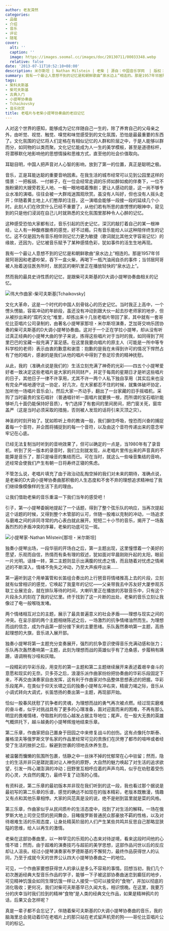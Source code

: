 ```yaml
---
author: 老友潸然
categories:
- 品碟
- 介绍
- 音乐
- 评论
- 随笔
cover:
  alt: ''
  caption: ''
  image: https://images.soomal.cc/images/doc/20130711/00033348.webp
  relative: false
date: '2013-07-11T10:52:10+08:00'
description: 米尔斯坦 | Nathan Milstein | 老柴 | 源自：中国音乐学网  | 版权：转载 |  平均/总评分：10.00/40
summary: 我有一个最让人意想不到的记忆是和朝鲜歌曲“泉水边上”相连的。那是1957年邻居阿哥因和老婆吵架，吞下一盒火柴，再喝下一瓶汽油闹自杀的事件；当邻居阿哥被人抬着送往医务所时，居民区的喇叭里正在播放轻快的“泉水边上”。然而我的最具史诗性质的记忆，是跟柴可夫斯基的D大调小提琴协奏曲相关的记忆。
tags:
- 柴科夫斯基
- 柴可夫斯基
- 古典入门
- 小提琴协奏曲
- Tchaikovsky
- 音乐欣赏
title: 老唱片与老柴小提琴协奏曲的老旧记忆
---
```


人对这个世界的感知，能够成为记忆伴随自己一生的，除了养育自己的父母亲之外，由听觉、视觉、触觉、嗅觉和味觉感受到的文化氛围，恐怕是最最重要的东西了。文化氛围的记忆将人们定格在有相似记忆的人群和阶层之中，于是人能够以群而分，如同物的以类而聚。文化记忆能成为人一生的美学模板，甚至是道德标杆，将潜移默化地影响他的思想情操和思维方式，直至他的社会价值取向。

耳聪目明，中国人把声音对人心智的影响，放到了第一的位置，真正是聪明之极。

音乐，正是耳能达聪的重要音响因素。在我生活的城市经常可以见到公园里这样的情景：一把板胡、一付梆子，在一位会经常走调的乐师如醉如痴的伴奏下，一位不施粉黛的大嫂旁若无人地、一板一眼地唱着豫剧；更让人感动的是，这一尚不够专业水准的演唱，往往会被一大群戏迷围观欣赏。虽没有人叫好，但也没有人摇头走开；伴随着黄土地上人们憨厚的注目，这一演唱会能够一段接一段的延续几个小时。此刻人们在欣赏什么已经不重要了，从他们若有所思的直愣愣的眼神中，窥见到的只是他们浸润在自己儿时就熟悉的文化氛围里那种令人心醉的记忆。

这种感受恐怕大家都有过，音乐引起的历史记忆，深沉的敲打着自己的某一根神经，让人有一种酸疼酸疼的感觉，好不过瘾。只有音乐能给人以这种陪伴终生的记忆。这不仅是因为有音乐相伴则记忆力更为敏捷（歌词就比其他文字容易记忆）的缘故，还因为，记忆被音乐赋予了某种感情色彩，犹如事件的活生生地再现。

我有一个最让人意想不到的记忆是和朝鲜歌曲“泉水边上”相连的。那是1957年邻居阿哥因和老婆吵架，吞下一盒火柴，再喝下一瓶汽油闹自杀的事件；当邻居阿哥被人抬着送往医务所时，居民区的喇叭里正在播放轻快的“泉水边上”。

然而我的最具史诗性质的记忆，是跟柴可夫斯基的D大调小提琴协奏曲相关的记忆。

![伟大作曲家-柴可夫斯基[Tchaikovsky]](https://images.soomal.cc/images/doc/20130711/00033346.webp)





文化大革命，这是一个时代的中国人刻骨铭心的历史记忆。当时我正上高中，一个愣头愣脑，容易冲动的年龄段，虽还没有冲动到跟大伙一起去抄老师家的地步，但从被抄出来的“腐朽文化”堆里，却拣出来十几张老唱片带回了家，其中就有一套哥伦比亚唱片公司录制的，由著名小提琴家那坦・米尔斯坦演奏，芝加哥交响乐团协奏的柴可夫斯基的D大调小提琴协奏曲。这对于一个正在学拉小提琴，却从没有听过真正经典的小提琴大曲的学子来说，拣得这些唱片对于当时的我，如同得到了阿里巴巴的宝藏一般充满了富足感。在这里我要向唱片的原主人（可能是一所中等专科学校的老师）表示由衷的歉意和谢意：抱歉的是我在未得到许可的情况下悍然占有了他的唱片，感谢的是我们从他的唱片中得到了弥足珍贵的精神抚慰。

从此，我的（准确点说是我们的）生活立刻充满了神奇的光彩――四五个小提琴爱好者一致决定这些老唱片是大家的共同财产，并定于每周的星期日才是听这些唱片的日子，其他日子一律不许享用，尤其不许一两个人私下独自享用（其实后来也没有完全严格地遵守这一协定，好几次，在大家都忍不住的时候，就集体破坏协定，加听他一场唱片音乐会）。然后大家一齐动手，翻出了一台家藏的旧手摇唱机，采购了当时最贵的宝石唱针（普通唱针听一面唱片就要换一根，而所谓的宝石唱针能够听几十面仍能保持好音质），专门选择了有套间的里间房间，把门窗关死，窗帘盖严（这是当时必须采取的措施，否则被人发现的话将引来灭顶之灾）。

神圣的时刻开始了。犹如聆听上帝的教诲一般，我们摒住呼吸，惶恐而兴奋的捕捉着每一个音符，并企图将捕捉到的每一个音符，以及由这个音符传递出来的意念牢牢记在心底。

已经无法复制当时听到的音响效果了，但可以确定的一点是，当1980年有了录音机，听到了另一版本的录音时，我们立刻就发现，从老唱片里传出来的声音真的不能算是音乐了，那只是噪音的集结而已。可在当时，就这么一些噪音集结的音响，还经常会使我们产生有朝一日将寿终正寝的焦虑。

不管怎么说，老唱片填充了由于政治动乱掏空掉的我们对未来的期待，准确点说，是老柴的D大调小提琴协奏曲那积极的人生态度和不舍不弃的理想追求精神给了我们继续像模像样的生活下去的理由。

让我们借助老柴的音乐重温一下我们当年的感受吧！

引子，第一小提琴委婉地提起了一个话题，得到了整个弦乐队的响应，当再次提起这个话题的时候，又得到整个木管部的认可，伴随一股难以克制的冲动，一场追求与磨难之间的非同寻常的内心表白就此展开。短短二十小节的音乐，揭开了一场轰轰烈烈的矛盾冲突的序幕，老柴的功底可见一斑。

![小提琴家-Nathan Milstein[那坦・米尔斯坦]](https://images.soomal.cc/images/doc/20130711/00033347_01.webp)





独奏小提琴出场，一段华丽的开场白之后，第一主题出现，这里憧憬着一个美好的愿望，乐观而自信，热情而有条有理的叙述，犹如面对早晨刚刚升起的太阳，眼前一片光明。话锋一转，第二主题则显示出满腹的忧虑之情，而且随着对忧虑之情阐述的不断深入，情绪不免失之冲动，乃至大声疾呼出来……

第一遍听到这个用单簧管和长笛组合奏出的上行琶音将情绪推高上去的片段，立刻就有似曾相识的感觉，它唤起了我童年的记忆――父亲带我去中苏友好大厦参观苏联工业展览会，就在排队等待的时间，大喇叭里正在播放的苏联音乐中，只有这个片段永久的刻在了我的记忆里。终于找到了这一片断的出处，老柴的音乐立刻让我像过了电一般喉咙发堵。

两个情绪相互对立的主题，展示了最具普遍意义的社会矛盾――理想与现实之间的冲突。在呈示部的两个主题相继陈述之后，一场激烈的抗争情绪油然而生。为理想而战的信念，成为作品第一部分接下来的主要思绪。乐队轰然奏响第一主题，高扬起理想的大旗，音乐进入展开部。

独奏小提琴将第一主题充分变奏展开，强烈的抗争意识使得音乐充满动感和张力；乐队再次轰然奏响第一主题，此刻为理想而战的英雄似乎有了沧桑感，步履稍有蹒跚，语调稍有沙哑和灰暗。

一段精彩的华彩乐段，用变形的第一主题和第二主题继续展开来表述着艰辛奋斗的意愿和现实的无奈。贝多芬之后，浪漫乐派作曲家纷纷把协奏曲的华彩乐段固定下来，不再交由演奏家自由发挥，这有利于作曲家对作品整体思想表述的把握。华彩乐段尾声，在类似于仰天长啸之后的独奏小提琴左冲右突，精疲力竭之际，音乐从小调式转向大调式，长笛悠扬的奏出第一主题，再现部开始。

恰似一股春风抚慰了抗争者的灵魂，为理想而战的勇气再次被点燃。经过现实磨难的奋斗者，似乎对挑战具有了更多的心理准备，面对迎面而来的困难，不再有那么明显的畏难情绪，夺取胜利的信心越发占据主导地位；尾声，在一股大无畏的英雄气概烘托下，越斗越勇的小提琴辉煌地结束乐章。

第二乐章，作曲家把自己置身于田园之中来修复战斗的创伤。这有点像托尔斯泰、屠格涅夫等俄罗斯文学名家的作品里经常可见的贵族们在厌倦了都市的喧哗或者经受了生活的挫折之后，躲避到世袭的领地去休养生息。

被温馨而慵懒的氛围所包裹，恬静之中一丝抹不掉的忧郁常在心中驻留；然而，隐士的生活并非只是蹉跎面对让人神伤的原野，大自然的魅力唤起了对生活的追求欲望，引发一阵心潮澎湃的冲动；田野里互相呼应着的声声鸟鸣，似乎在劝慰着受伤的心灵，大自然的魔力，最终平复了动荡的心情。

有资料说，第二乐章的最初版本并非现在我们听到的这一段，我也看过那个据说是最初写的第二乐章的乐谱，感觉的确远不如现在的版本精彩，老版本既散漫，情趣又有点和其他乐章相悖。大家的风范真是没的说，绝不是剜到篮里就是菜的风格。

第三乐章，作曲家似乎从民间质朴的生活态度中，找到了对生活的解释。一场在俄罗斯大地上司空见惯的民间舞会，目睹俄罗斯普通民众那豪放不羁的性格，以及对待艰难生活的乐观态度，让身处精英阶层的人们产生某些共鸣并反思自己那略显狭隘的思维，给人以再生的激情。

老柴在这部协奏曲里，以一种罕见的乐观的心态来对待逆境，看来这段时间他的心情不错；然而，由于超难的演奏技巧与超前的美学思想，这部作品问世以后的反应却让人沮丧。经过小提琴演奏家布罗德斯基的不懈努力，最终作品获得世人的认同，乃至于成就今天的世界公认四大小提琴协奏曲之一的地位。

可见，一个作曲家要想获得世人的承认是多么不容易的事情。回想当初，我们几个初次邂逅经典大型音乐作品的学子，能够一下子被这部协奏曲迷恋到癫狂的地步，可见精神饥饿会如同生理饥饿一样让人接受一切可以接受的“食物”，并加以彻底的消化吸收；更何况，我们对柴可夫斯基早已久闻大名，相识恨晚。在这里，我要万分的庆幸当时我们捡到的精神“食物”是人类的经典文化作品，如果是精神鸦片的话，后果又会怎样呢？

真是一辈子都不会忘记了，伴随着柴可夫斯基的D大调小提琴协奏曲的音乐，我的脑海里总会晃动着印在老唱片上的那只站在老式留声机旁的狗――哥伦比亚唱片公司的标记。
